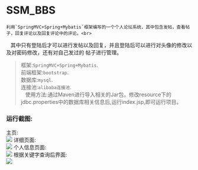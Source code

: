 # SSM_BBS
    利用`SpringMVC+Spring+Mybatis`框架编写的一个个人论坛系统，其中包含发帖，查看帖子，回复评论以及回复评论中的评论。<br>
    其中只有登陆后才可以进行发帖以及回复，并且登陆后可以进行对头像的修改以及对密码修改，还有对自己发过的 帖子进行管理。<br>
   >框架:`SpringMVC+Spring+Mybatis`.<br>
    前端框架:`bootstrap`.<br>
    数据库:`mysql`.<br>
    连接池:`alibaba连接池`.<br>
    使用方法:通过Maven进行导入相关的Jar包，修改resource下的jdbc.properties中的数据库相关信息后,运行index.jsp,即可运行项目。<br>
### 运行截图:<br>
主页:<br>
![](https://github.com/SinceNovember/SSM_BBS/blob/master/photos/1.png)
详细页面:<br>
![](https://github.com/SinceNovember/SSM_BBS/blob/master/photos/2.png)
个人信息页面:<br>
![](https://github.com/SinceNovember/SSM_BBS/blob/master/photos/3.png)
根据关键字查询后界面:<br>
![](https://github.com/SinceNovember/SSM_BBS/blob/master/photos/4.png)
